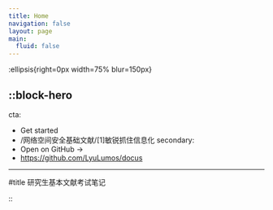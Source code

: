 ```yaml
---
title: Home
navigation: false
layout: page
main:
  fluid: false
---
```


:ellipsis{right=0px width=75% blur=150px}

::block-hero
---
cta:
  - Get started
  - /网络空间安全基础文献/[1]敏锐抓住信息化
secondary:
  - Open on GitHub →
  - https://github.com/LyuLumos/docus
---

#title
研究生基本文献考试笔记

::
